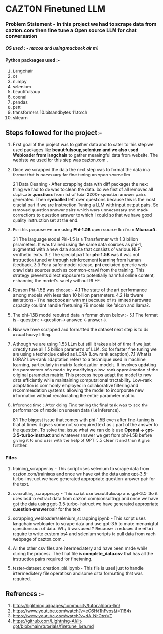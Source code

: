 # CAZTON Finetuned LLM


### Problem Statement - In this project we had to scrape data from cazton.com then fine tune a Open source LLM  for chat conversation

##### OS used : - macos and using macbook air m1

#### Python packeages used :-
1. Langchain
2. os
3. numpy
4. selenium
5. beautifulsoup
6. openai
7. pandas
8. peft
9. transformers
10.bitsandbytes
11.torch
12. sklearn

## Steps followed for the project:-

1. First goal of the project was to gather data and to cater to this step we used packages like **beautifulsoup,selenium and we also used Webloader from langchain** to gather meaningful data from website. The webiste we used for this step was cazton.com .

2. Once we scrapped the data the next step was to format the data in a format that is necessary for fine tuning an open source llm.

    2.1 Data Cleaning - After scrapping data with diff packages the next thing we had to do was to clean the data.
    So we first of all removed all duplicate **questions** from list of total 2200+ question answer pairs generated.
    Then **eyeballed** left over questions because this is the most crucial part if we are Instruction Tuning a LLM with input 
    output pairs. So removed question answer pairs which were unnecessary and made corrections to question answer to which I 
    could so that we have good quality instruction set at the end.

3. For this purpose we are using **Phi-1.5B** open source llm from **Microsoft**.

    3.1 The language model Phi-1.5 is a Transformer with 1.3 billion parameters. It was trained using the same data sources as
         phi-1, augmented with a new data source that consists of various NLP synthetic texts. 
    3.2 The special part for **phi-1.5B** was it was not instruction tuned  or through reinforcement learning from human feedback.
    3.3 For a safer model release, **phi** excluded generic web-crawl data sources such as common-crawl from the training. This
    strategy prevents direct exposure to potentially harmful online content, enhancing the model's safety without RLHF. 

4. Reason Phi-1.5B was choose:-
    4.1 The state of the art performance among models with less than 10 billion parameters.
    4.2 Hardware limitations - The macbook air with m1 because of its limited hardware capacity couldnt handle finetuning 7B 
    models like falcon and llama2.
    
    
5. The phi-1.5B model required data in format given below :-
    5.1 The format is - question: <-question-> answer: <-answer->.
    

6. Now we have scrapped and formatted the dataset next step is to do actual heavy lifting.
7. Although we are using 1.5B LLm but still it takes alot of time if we just directly tune all 1.5 billion parametrs of LLM. So for faster fine tuning we are using a technqiue called as LORA (Low rank adaption).
    7.1 What is LORA?
     Low-rank adaptation refers to a technique used in machine learning, particularly in matrix factorization models. It
    involves updating the parameters of a model by modifying a low-rank approximation of the original parameter matrix. This
    process helps adapt the model to new data efficiently while maintaining computational tractability. Low-rank adaptation is
    commonly employed in collaborative filtering and recommendation systems, allowing the model to incorporate new information
    without recalculating the entire parameter matrix.
    
    
8. Inference time : After doing Fine tuning the final task was to see the performance of model on unseen data (i.e Inference).

    8.1 The biggest issue that comes with phi-1.5B even after fine-tuning is that at times it gives some not so required text as 
    a part of the answer to the question. To solve that issue what we can do is use **Openai -> gpt-3.5-turbo-instruct** and
    whatever answer we get from phi-1.5B before giving it to end user with the help of GPT-3.5 clean it and then it give
    further.
    


### Files

1. training_scrapper.py - This script uses selenium to scrape data from cazton.com/trainings and once we have got the data using 
    gpt-3.5-turbo-instruct we have generated appropriate question-answer pair for the text.
    
2. consulting_scrapper.py - This script use beautifulsoup and gpt-3.5. So it uses bs4 to extract data from
    cazton.com/consulting/<domain-name> and once we have got the data using gpt-3.5-turbo-instruct we have generated appropriate
    **question-answer** pair for the text.

3. scrapping_webloader/selenium_scrapping.ipynb - This script uses langchain webloader to scrape data and use gpt-3.5 to make 
    menanigful questions out of data. Why it was used ? Because it reduces the effort require to write custom bs4 and selenium
    scripts to pull data from each webpage of cazton.com .
    
4. All the other csv files are intermediatery and have been made while during the process. The final file is
    **complete_data.csv** that has all the instruction pairs required for finetuning.
    
5. tester-dataset_creation_phi.ipynb - This file is used just to handle intermediatery file operatiosn and some data formatting
    that was required. 
    
    
## Refrences :-

1. https://lightning.ai/pages/community/tutorial/lora-llm/
2. https://www.youtube.com/watch?v=eC6Hd1hFvos&t=1184s
3. https://www.youtube.com/watch?v=dA-NhCtrrVE
4. https://github.com/Lightning-AI/lit-gpt/blob/main/tutorials/finetune_lora.md
